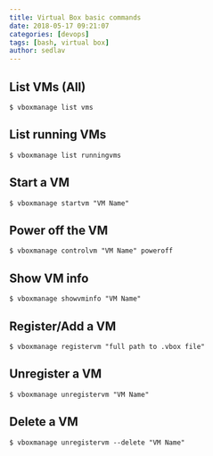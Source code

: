 ```yaml
---
title: Virtual Box basic commands
date: 2018-05-17 09:21:07
categories: [devops]
tags: [bash, virtual box]
author: sedlav
---
```


## List VMs (All)
```
$ vboxmanage list vms
```

## List running VMs
```
$ vboxmanage list runningvms
```

## Start a VM
```
$ vboxmanage startvm "VM Name"
```

## Power off the VM
```
$ vboxmanage controlvm "VM Name" poweroff
```

## Show VM info
```
$ vboxmanage showvminfo "VM Name"
```

## Register/Add a VM
```
$ vboxmanage registervm "full path to .vbox file"
```

## Unregister a VM
```
$ vboxmanage unregistervm "VM Name"
```

## Delete a VM
```
$ vboxmanage unregistervm --delete "VM Name"
```
